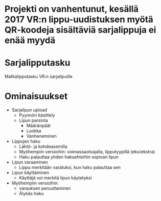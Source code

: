 # Projekti on vanhentunut, kesällä 2017 VR:n lippu-uudistuksen myötä QR-koodeja sisältäviä sarjalippuja ei enää myydä

# Sarjalipputasku
Matkalipputasku VR:n sarjalipuille


# Ominaisuukset
- Sarjalipun upload
  - Pyynnön käsittely
  - Lipun parsinta
    - Määränpäät
    - Luokka
    - Vanheneminen
- Lippujen haku
    - Lähtö- ja kohdeasemilla
    - Myöhempiin versioihin: voimassaoloajalla, lipputyypillä (eko/ekstra)
    - Haku palauttaa yhden hakuehtoihin sopivan lipun
- Lipun varaaminen
    - Lippu merkitään varatuksi, kun haku palauttaa sen
- Lipun käyttäminen
    - Käyttäjä voi merkitä lipun käytetyksi
- Myöhempiin versioihin: 
    - varauksen peruuttaminen
    - Älykäs haku

